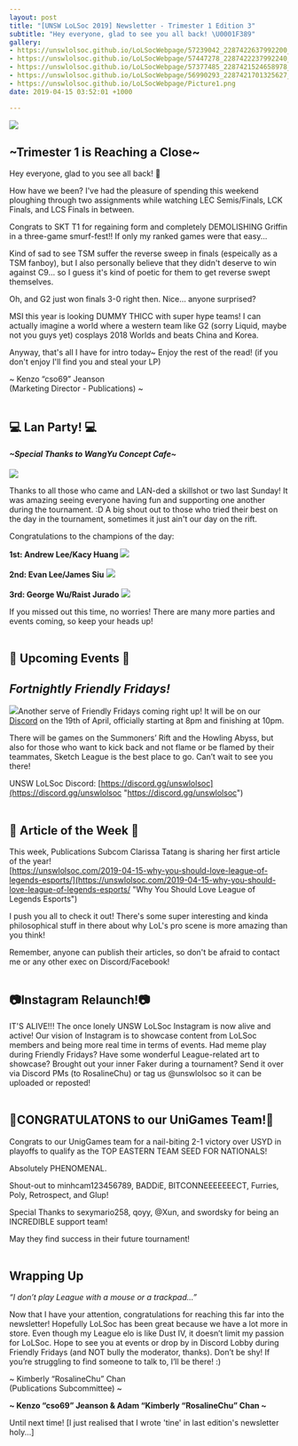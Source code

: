 ```yaml
---
layout: post
title: "[UNSW LoLSoc 2019] Newsletter - Trimester 1 Edition 3"
subtitle: "Hey everyone, glad to see you all back! \U0001F389"
gallery:
- https://unswlolsoc.github.io/LoLSocWebpage/57239042_2287422637992200_6616593987903946752_o.jpg
- https://unswlolsoc.github.io/LoLSocWebpage/57447278_2287422237992240_5652502846474551296_o.jpg
- https://unswlolsoc.github.io/LoLSocWebpage/57377485_2287421524658978_5361215961141608448_o.jpg
- https://unswlolsoc.github.io/LoLSocWebpage/56990293_2287421701325627_2229832292916789248_o.jpg
- https://unswlolsoc.github.io/LoLSocWebpage/Picture1.png
date: 2019-04-15 03:52:01 +1000

---
```

![](https://unswlolsoc.github.io/LoLSocWebpage/uploads/Picture1.png)

## \~Trimester 1 is Reaching a Close\~

Hey everyone, glad to you see all back! 🎉

How have we been? I've had the pleasure of spending this weekend ploughing through two assignments while watching LEC Semis/Finals, LCK Finals, and LCS Finals in between.

Congrats to SKT T1 for regaining form and completely DEMOLISHING Griffin in a three-game smurf-fest!! If only my ranked games were that easy...

Kind of sad to see TSM suffer the reverse sweep in finals (espeically as a TSM fanboy), but I also personally believe that they didn't deserve to win against C9... so I guess it's kind of poetic for them to get reverse swept themselves.

Oh, and G2 just won finals 3-0 right then. Nice... anyone surprised?

MSI this year is looking DUMMY THICC with super hype teams! I can actually imagine a world where a western team like G2 (sorry Liquid, maybe not you guys yet) cosplays 2018 Worlds and beats China and Korea.

Anyway, that's all I have for intro today\~ Enjoy the rest of the read! (if you don't enjoy I'll find you and steal your LP)

\~ Kenzo “cso69” Jeanson  
(Marketing Director - Publications) \~
<br><br>

## 💻 Lan Party! 💻

#### _\~Special Thanks to WangYu Concept Cafe\~_

![](https://unswlolsoc.github.io/LoLSocWebpage/uploads/57239042_2287422637992200_6616593987903946752_o.jpg)

Thanks to all those who came and LAN-ded a skillshot or two last Sunday! It was amazing seeing everyone having fun and supporting one another during the tournament. :D A big shout out to those who tried their best on the day in the tournament, sometimes it just ain't our day on the rift.

Congratulations to the champions of the day:

**1st: Andrew Lee/Kacy Huang**
![](https://unswlolsoc.github.io/LoLSocWebpage/uploads/57447278_2287422237992240_5652502846474551296_o.jpg)
<br><br>
**2nd: Evan Lee/James Siu**
![](https://unswlolsoc.github.io/LoLSocWebpage/uploads/57377485_2287421524658978_5361215961141608448_o.jpg)
<br><br>
**3rd: George Wu/Raist Jurado**
![](https://unswlolsoc.github.io/LoLSocWebpage/uploads/56990293_2287421701325627_2229832292916789248_o.jpg)

If you missed out this time, no worries! There are many more parties and events coming, so keep your heads up!
<br><br>

## 🔮 Upcoming Events 🔮

## _Fortnightly Friendly Fridays!_

![](https://unswlolsoc.github.io/LoLSocWebpage/uploads/fb20c49c-18f9-4f1c-bee1-729891b90884-1.jpg)Another serve of Friendly Fridays coming right up! It will be on our [Discord](http://discord.gg/unswlolsoc) on the 19th of April, officially starting at 8pm and finishing at 10pm.

There will be games on the Summoners’ Rift and the Howling Abyss, but also for those who want to kick back and not flame or be flamed by their teammates, Sketch League is the best place to go. Can’t wait to see you there!

UNSW LoLSoc Discord: [https://discord.gg/unswlolsoc](https://discord.gg/unswlolsoc "https://discord.gg/unswlolsoc")
<br><br>

## 📰 Article of the Week 📰

This week, Publications Subcom Clarissa Tatang is sharing her first article of the year!  
[https://unswlolsoc.com/2019-04-15-why-you-should-love-league-of-legends-esports/](https://unswlolsoc.com/2019-04-15-why-you-should-love-league-of-legends-esports/ "Why You Should Love League of Legends Esports")

I push you all to check it out! There's some super interesting and kinda philosophical stuff in there about why LoL's pro scene is more amazing than you think!

Remember, anyone can publish their articles, so don't be afraid to contact me or any other exec on Discord/Facebook!
<br><br>

## 📷Instagram Relaunch!📷

IT'S ALIVE!!! The once lonely UNSW LoLSoc Instagram is now alive and active! Our vision of Instagram is to showcase content from LoLSoc members and being more real time in terms of events. Had meme play during Friendly Fridays? Have some wonderful League-related art to showcase? Brought out your inner Faker during a tournament? Send it over via Discord PMs (to RosalineChu) or tag us @unswlolsoc so it can be uploaded or reposted!
<br><br>

## 🎉CONGRATULATONS to our UniGames Team!🎉

Congrats to our UnigGames team for a nail-biting 2-1 victory over USYD in playoffs to qualify as the TOP EASTERN TEAM SEED FOR NATIONALS!

Absolutely PHENOMENAL.

Shout-out to minhcam123456789, BADDiE, BITCONNEEEEEEECT, Furries, Poly, Retrospect, and Glup!

Special Thanks to sexymario258, qoyy, @Xun, and swordsky for being an INCREDIBLE support team!

May they find success in their future tournament!
<br><br>

## Wrapping Up

_“I don’t play League with a mouse or a trackpad…”_

Now that I have your attention, congratulations for reaching this far into the newsletter! Hopefully LoLSoc has been great because we have a lot more in store. Even though my League elo is like Dust IV, it doesn’t limit my passion for LoLSoc. Hope to see you at events or drop by in Discord Lobby during Friendly Fridays (and NOT bully the moderator, thanks). Don’t be shy! If you’re struggling to find someone to talk to, I’ll be there! :)

\~ Kimberly “RosalineChu” Chan  
(Publications Subcommittee) \~

**\~ Kenzo “cso69” Jeanson & Adam “Kimberly “RosalineChu” Chan \~**

Until next time! \[I just realised that I wrote 'tine' in last edition's newsletter holy...\]